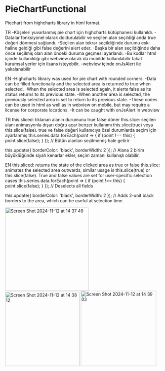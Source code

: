# PieChartFunctional

Piechart from highcharts library in html format.

TR
-Köşeleri yuvarlanmış pie chart için highcharts kütüphanesi kullanıldı.
-Datalar fonksiyonel olarak doldurulabilir ve seçilen alan seçildiği anda true değeri dönmesi sağlandı.
-Seçilen alan tekrar seçildiğinde durumu eski haline geldiği gibi false değerini alert eder.
-Başka bir alan seçildiğinde daha önce seçilmiş olan alan önceki duruma geçmesi ayarlandı.
-Bu kodlar html içinde kullanıldığı gibi webview olarak da mobilde kullanılabilir fakat kurumsal yerler için lisans isteyebilir.
-webview içinde onJsAlert ile yakalanabilir


EN
-Highcharts library was used for pie chart with rounded corners.
-Data can be filled functionally and the selected area is returned to true when selected.
-When the selected area is selected again, it alerts false as its status returns to its previous state.
-When another area is selected, the previously selected area is set to return to its previous state.
-These codes can be used in html as well as in webview on mobile, but may require a license for corporate locations.
-It can be caught with onJsAlert in webview



TR
this.sliced: tıklanan alanın durumunu true false döner
this.slice: seçilen alanı animasyonla dışarı doğru açar benzer kullanımı this.slice(true) veya this.slice(false). true ve false değeri kullanıcıya özel durumlarda seçim için ayarlanmış
this.series.data.forEach(point => {
                                    if (point !== this) {
                                        point.slice(false);
                                    }
                                });  // Bütün alanları seçilmemiş hale getirir
                                
this.update({
                borderColor: 'black',
                borderWidth: 2
            }); // Alana 2 birim büyüklüğünde siyah kenarlar ekler, seçim zamanı kullanışlı olabilir.

            
EN
this.sliced: returns the state of the clicked area as true or false
this.slice: animates the selected area outwards, similar usage is this.slice(true) or this.slice(false). True and false values ​​are set for user-specific selection cases
this.series.data.forEach(point => {
                                    if (point !== this) {
                                        point.slice(false);
                                    }
                                });  // Deselects all fields

this.update({
                borderColor: 'black',
                borderWidth: 2
            }); // Adds 2-unit black borders to the area, which can be useful at selection time.

<img width="270" alt="Screen Shot 2024-11-12 at 14 37 49" src="https://github.com/user-attachments/assets/cb967054-fd56-4837-be17-e3ed4a51299e">
<img width="241" alt="Screen Shot 2024-11-12 at 14 38 12" src="https://github.com/user-attachments/assets/8bcdca30-f85e-4faf-8bc2-5c9b9e7ffbb9">
<img width="244" alt="Screen Shot 2024-11-12 at 14 39 03" src="https://github.com/user-attachments/assets/bf0f3ebb-f816-4893-89d5-cc896f8d8438">


